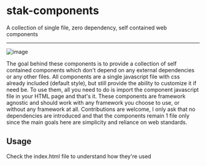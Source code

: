# stak-components
A collection of single file, zero dependency, self contained web components

<hr>


![image](https://i.imgur.com/gKjYlxh.png)


The goal behind these components is to provide a collection of self contained components which don't depend on any external dependencies or any other files.
All components are a single javascript file with css already included (default style), but still provide the ability to customize it if need be. To use them, all you
need to do is import the component javascript file in your HTML page and that's it. These components are framework agnostic and should work with any framework you 
choose to use, or without any framework at all. Contributions are welcome, I only ask that no dependencies are introduced and that the components remain 1 file only 
since the main goals here are simplicity and reliance on web standards.

## Usage
Check the index.html file to understand how they're used
